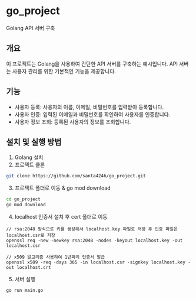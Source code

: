 # go_project
Golang API 서버 구축

## 개요

이 프로젝트는 Golang을 사용하여 간단한 API 서버를 구축하는 예시입니다. API 서버는 사용자 관리를 위한 기본적인 기능을 제공합니다.

## 기능

- 사용자 등록: 사용자의 이름, 이메일, 비밀번호를 입력받아 등록합니다.
- 사용자 인증: 입력된 이메일과 비밀번호를 확인하여 사용자를 인증합니다.
- 사용자 정보 조회: 등록된 사용자의 정보를 조회합니다.

## 설치 및 실행 방법

1. Golang 설치
2. 프로젝트 클론
```bash
git clone https://github.com/santa4246/go_project.git
```

3. 프로젝트 폴더로 이동 & go mod download
```bash
cd go_project
go mod download
```

4. localhost 인증서 설치 후 cert 폴더로 이동
```
// rsa:2048 방식으로 키를 생성해서 localhost.key 파일로 저장 후 인증 파일은 localhost.csr로 저장
openssl req -new -newkey rsa:2048 -nodes -keyout localhost.key -out localhost.csr

// x509 알고리즘 사용하여 1년짜리 인증서 발급
openssl x509 -req -days 365 -in localhost.csr -signkey localhost.key -out localhost.crt
```

5. 서버 실행
```bash
go run main.go
```

